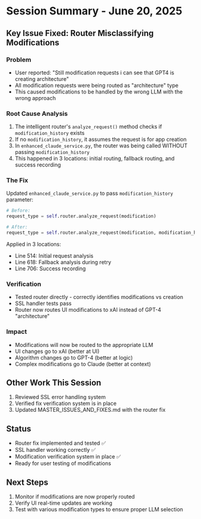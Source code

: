 # Session Summary - June 20, 2025

## Key Issue Fixed: Router Misclassifying Modifications

### Problem
- User reported: "Still modification requests i can see that GPT4 is creating architecture"
- All modification requests were being routed as "architecture" type
- This caused modifications to be handled by the wrong LLM with the wrong approach

### Root Cause Analysis
1. The intelligent router's `analyze_request()` method checks if `modification_history` exists
2. If no `modification_history`, it assumes the request is for app creation
3. In `enhanced_claude_service.py`, the router was being called WITHOUT passing `modification_history`
4. This happened in 3 locations: initial routing, fallback routing, and success recording

### The Fix
Updated `enhanced_claude_service.py` to pass `modification_history` parameter:
```python
# Before:
request_type = self.router.analyze_request(modification)

# After:
request_type = self.router.analyze_request(modification, modification_history=[{"type": "modification"}])
```

Applied in 3 locations:
- Line 514: Initial request analysis
- Line 618: Fallback analysis during retry
- Line 706: Success recording

### Verification
- Tested router directly - correctly identifies modifications vs creation
- SSL handler tests pass
- Router now routes UI modifications to xAI instead of GPT-4 "architecture"

### Impact
- Modifications will now be routed to the appropriate LLM
- UI changes go to xAI (better at UI)
- Algorithm changes go to GPT-4 (better at logic)
- Complex modifications go to Claude (better at context)

## Other Work This Session
1. Reviewed SSL error handling system
2. Verified fix verification system is in place
3. Updated MASTER_ISSUES_AND_FIXES.md with the router fix

## Status
- Router fix implemented and tested ✅
- SSL handler working correctly ✅
- Modification verification system in place ✅
- Ready for user testing of modifications

## Next Steps
1. Monitor if modifications are now properly routed
2. Verify UI real-time updates are working
3. Test with various modification types to ensure proper LLM selection